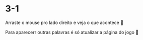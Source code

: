 # 3-1

Arraste o mouse pro lado direito e veja o que acontece 🤠

Para aparecerr outras palavras é só atualizar a página do jogo 🔄
